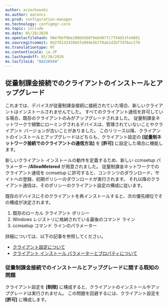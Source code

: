 ```yaml
---
author: aczechowski
ms.author: aaroncz
ms.prod: configuration-manager
ms.technology: configmgr-core
ms.topic: include
ms.date: 05/28/2020
ms.openlocfilehash: 98e766f96e208b556079eb4977c7754d53fe9801
ms.sourcegitcommit: 0d2f6132428b5fa994e5b770ab1d2bf7d78ac179
ms.translationtype: HT
ms.contentlocale: ja-JP
ms.lasthandoff: 05/30/2020
ms.locfileid: "84226544"
---
```

## <a name="install-and-upgrade-the-client-on-a-metered-connection"></a><a name="bkmk_meter"></a> 従量制課金接続でのクライアントのインストールとアップグレード

<!--6976145-->

これまでは、デバイスが従量制課金接続に接続されていた場合、新しいクライアントはインストールされませんでした。 すべてのクライアント通信を許可している場合、既存のクライアントのみがアップグレードされました。 従量制課金ネットワークで頻繁にローミングされるデバイスは、管理されていないことやクライアント バージョンが古いことがありました。 このリリース以降、クライアントのインストールとアップグレードはどちらも、クライアント設定の **[従量制ネットワーク接続でのクライアントの通信方法]** を **[許可]** に設定した場合に機能します。

新しいクライアント インストールの動作を定義するため、新しい ccmsetup パラメーター **/AllowMetered** が用意されました。 従量制課金ネットワークでのクライアント通信を ccmsetup に許可すると、コンテンツのダウンロード、サイトへの登録、初期ポリシーのダウンロードが実行されます。 それ以降のクライアント通信は、そのポリシーのクライアント設定の構成に従います。

既存のデバイスにそのクライアントを再インストールすると、次の優先順位でその構成が決定されます。

1. 既存のローカル クライアント ポリシー
1. Windows レジストリに格納されている最後のコマンド ライン
1. ccmsetup コマンド ラインのパラメーター

詳細については、以下の記事を参照してください。

- [クライアント設定について](../../../../clients/deploy/about-client-settings.md#client-communication-on-metered-internet-connections)
- [クライアント インストール パラメーターとプロパティについて](../../../../clients/deploy/about-client-installation-properties.md)

### <a name="known-issue-with-install-and-upgrade-on-metered-connections"></a>従量制課金接続でのインストールとアップグレードに関する既知の問題
<!-- 7330894 -->
クライアント設定を **[制限]** に構成すると、クライアントのインストールやアップグレードは実行されません。 この問題を回避するには、クライアント設定を **[許可]** に構成します。
